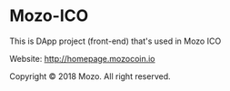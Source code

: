 # Mozo-ICO
This is DApp project (front-end) that's used in Mozo ICO

Website: http://homepage.mozocoin.io

Copyright © 2018 Mozo. All right reserved.